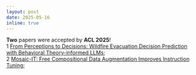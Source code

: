 ```yaml
---
layout: post
date: 2025-05-16
inline: true
---
```


**Two** papers were accepted by **ACL 2025**! <br>
1 [From Perceptions to Decisions: Wildfire Evacuation Decision Prediction with Behavioral Theory-informed LLMs](https://arxiv.org/abs/2502.17701); <br>
2 [Mosaic-IT: Free Compositional Data Augmentation Improves Instruction Tuning](https://arxiv.org/abs/2405.13326); <br>


